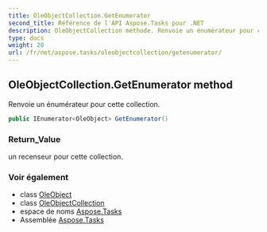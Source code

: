 ```yaml
---
title: OleObjectCollection.GetEnumerator
second_title: Référence de l'API Aspose.Tasks pour .NET
description: OleObjectCollection méthode. Renvoie un énumérateur pour cette collection.
type: docs
weight: 20
url: /fr/net/aspose.tasks/oleobjectcollection/getenumerator/
---
```

## OleObjectCollection.GetEnumerator method

Renvoie un énumérateur pour cette collection.

```csharp
public IEnumerator<OleObject> GetEnumerator()
```

### Return_Value

un recenseur pour cette collection.

### Voir également

* class [OleObject](../../oleobject/)
* class [OleObjectCollection](../)
* espace de noms [Aspose.Tasks](../../oleobjectcollection/)
* Assemblée [Aspose.Tasks](../../../)



